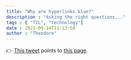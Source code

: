 ```yaml
---
title: "Why are hyperlinks blue?" 
description : "Asking the right questions..." 
tags : [ "TIL", "technology"]
date : 2021-09-14T11:13:50
author : "Theodore" 
---
```


👉 [This tweet](https://twitter.com/firefox/status/1437477757282258949) points to [this page](https://blog.mozilla.org/en/internet-culture/deep-dives/why-are-hyperlinks-blue/). 
